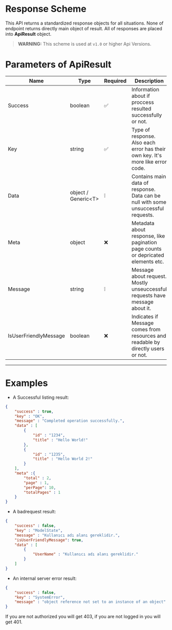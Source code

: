 ﻿# Response Scheme
This API returns a standardized response objects for all situations. None of endpoint returns directly main object of result. All of responses are placed into **ApiResult** object.

> **WARNING:** This scheme is used at `v1.0` or higher Api Versions.

# Parameters of ApiResult

| Name | Type | Required | Description |
| --- | --- | --- | --- |
| Success | boolean | ✅ | Information about if proccess resulted successfully or not.  |
| Key | string | ✅ | Type of response. Also each error has their own key. It's more like error code. |
| Data | object /  Generic&lt;T&gt; | ❕ | Contains main data of response. Data can be null with some unsuccessful requests.
| Meta | object | ❌ | Metadata about response, like pagination page counts or depricated elements etc.|
| Message | string | ❕ | Message about request. Mostly unseuccessful requests have message about it. |
| IsUserFriendlyMessage | boolean | ❌ | Indicates if Message comes from resources and readable by directly users or not. |

***

# Examples

- A Successful listing result:

```json
{
    "success" : true,
    "key" : "OK",
    "message" : "Completed operation successfully.",
    "data" : [
        {
            "id" : "1234",
            "title" : "Hello World!"
        },
        {
            "id" : "1235",
            "title" : "Hello World 2!"
        }
    ],
    "meta" :{
        "total" : 2,
        "page" : 1,
        "perPage": 10,
        "totalPages" : 1 
    }
}
```

- A badrequest result:

```json
{
    "success" : false,
    "key" : "ModelState",
    "message" : "Kullanıcı adı alanı gereklidir.",
    "isUserFriendlyMessage": true,
    "data" : [
        {
            "UserName" : "Kullanıcı adı alanı gereklidir."
        }
    ]
}
```

- An internal server error result:

```json
{
    "success" : false,
    "key" : "SystemError",
    "message" : "object reference not set to an instance of an object"
}
```

If you are not authorized you will get 403, if you are not logged in you will get 401.